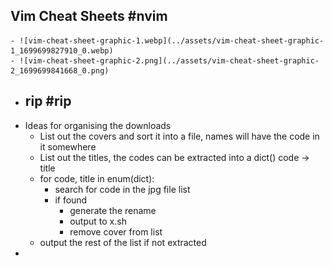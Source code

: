 ## Vim Cheat Sheets #nvim
	- ![vim-cheat-sheet-graphic-1.webp](../assets/vim-cheat-sheet-graphic-1_1699699827910_0.webp)
	- ![vim-cheat-sheet-graphic-2.png](../assets/vim-cheat-sheet-graphic-2_1699699841668_0.png)
- ## rip #rip
- Ideas for organising the downloads
	- List out the covers and sort it into a file, names will have the code in it somewhere
	- List out the titles, the codes can be extracted into a dict() code -> title
	- for code, title in enum(dict):
		- search for code in the jpg file list
		- if found
			- generate the rename
			- output to x.sh
			- remove cover from list
	- output the rest of the list if not extracted
-